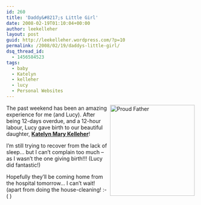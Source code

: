 ```yaml
---
id: 260
title: 'Daddy&#8217;s Little Girl'
date: 2008-02-19T01:10:04+00:00
author: leekelleher
layout: post
guid: http://leekelleher.wordpress.com/?p=10
permalink: /2008/02/19/daddys-little-girl/
dsq_thread_id:
  - 1456584523
tags:
  - baby
  - Katelyn
  - kelleher
  - lucy
  - Personal Websites
---
```

[<img src="http://farm3.static.flickr.com/2317/2270392901_6cb20caf5e_m.jpg" alt="Proud Father" style="float:right;margin:0 5px;" height="240" width="224" />](http://www.flickr.com/photos/leekelleher/2270392901/ "Proud Father by leekelleher, on Flickr") The past weekend has been an amazing experience for me (and Lucy). After being 12-days overdue, and a 12-hour labour, Lucy gave birth to our beautiful daughter, **[Katelyn Mary Kelleher](http://www.lee-and-lucy.com/travelblog/2008/02/18/katelyn-mary-kelleher/)**!

I&#8217;m still trying to recover from the lack of sleep&#8230; but I can&#8217;t complain too much &#8211; as I wasn&#8217;t the one giving birth!!! (Lucy did fantastic!)

Hopefully they&#8217;ll be coming home from the hospital tomorrow&#8230; I can&#8217;t wait! (apart from doing the house-cleaning! :-( )